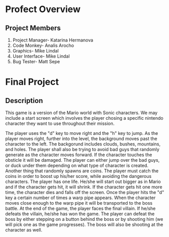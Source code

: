 Profect Overview
================

Project Members
---------------

1. Project Manager-  Katarina Hermanova
2. Code Monkey- Analis Arocho
3. Graphics- Mike Lindal
4. User Interface- Mike Lindal
5. Bug Tester- Matt Sepe

Final Project
=============

Description
------------

This game is a version of the Mario world with Sonic characters.
We may include a start screen which involves the player chosing a specific nintendo character they want to use throughout their mission.

  The player uses the "d" key to move right and the "h" key to jump. As the player moves right, further into the level, the background moves past the character to the left. The backgorund includes clouds, bushes, mountains, and holes. The player shall also be trying to avoid bad guys that randomly generate as the character moves forward. If the character touches the obsticle it will be damaged. The player can either jump over the bad guys, or duck under them depending on what type of character is created.  
 Another thing that randomly spawns are coins. The player must catch the coins in order to boost up his/her score, while avoiding the dangerous characters.
 The player has one life. He/she will start out bigger as in Mario and if the character gets hit, it will shrink. If the character gets hit one more time, the character dies and falls off the screen.
  Once the player hits the "d" key a certain number of times a warp pipe appears. When the character moves close enough to the warp pipe it will be transported to the boss battle. At the end of the game, the player faces the final villain. If he/she defeats the villain, he/she has won the game. The player can defeat the boss by either stepping on a button behind the boss or by shooting him (we will pick one as the game progresses). The boss will also be shooting at the character as well.

